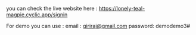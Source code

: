 you can check the live website here : https://lonely-teal-magpie.cyclic.app/signin

For demo you can use : 
email : giriraj@gmail.com 
password: demodemo3#
